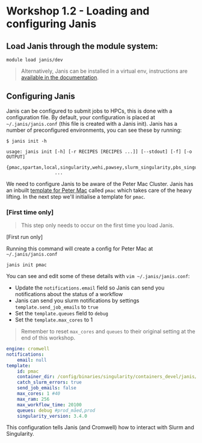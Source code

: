 # Workshop 1.2 - Loading and configuring Janis

## Load Janis through the module system:

```
module load janis/dev
```

> Alternatively, Janis can be installed in a virtual env, instructions are [available in the documentation](https://janis.readthedocs.io/en/latest/tutorials/tutorial0.html).

## Configuring Janis

Janis can be configured to submit jobs to HPCs, this is done with a configuration file. By default, your configuration is placed at `~/.janis/janis.conf` (this file is created with a Janis init). Janis has a number of preconfigured environments, you can see these by running:

```
$ janis init -h

usage: janis init [-h] [-r RECIPES [RECIPES ...]] [--stdout] [-f] [-o OUTPUT]
                  {pmac,spartan,local,singularity,wehi,pawsey,slurm_singularity,pbs_singularity}
                  ...
```

We need to configure Janis to be aware of the Peter Mac Cluster. Janis has an inbuilt [template for Peter Mac](https://janis.readthedocs.io/en/latest/templates/pmac.html) called `pmac` which takes care of the heavy lifting.  In the next step we'll initialise a template for `pmac`. 


### [First time only]

> This step only needs to occur on the first time you load Janis.

[First run only] 

Running this command will create a config for Peter Mac at `~/.janis/janis.conf`

```
janis init pmac
```

 You can see and edit some of these details with `vim ~/.janis/janis.conf`:

- Update the `notifications.email` field so Janis can send you notifications about the status of a workflow
- Janis can send you slurm notifications by settings `template.send_job_emails` to `true`
- Set the `template.queues` field to `debug`
- Set the `template.max_cores` to 1

> Remember to reset `max_cores` and `queues` to their original setting at the end of this workshop.

```yaml
engine: cromwell
notifications:
    email: null
template:
    id: pmac
    container_dir: /config/binaries/singularity/containers_devel/janis/
    catch_slurm_errors: true
    send_job_emails: false
    max_cores: 1 #40
    max_ram: 256
    max_workflow_time: 20100
    queues: debug #prod_måed,prod
    singularity_version: 3.4.0
```

This configuration tells Janis (and Cromwell) how to interact with Slurm and Singularity.